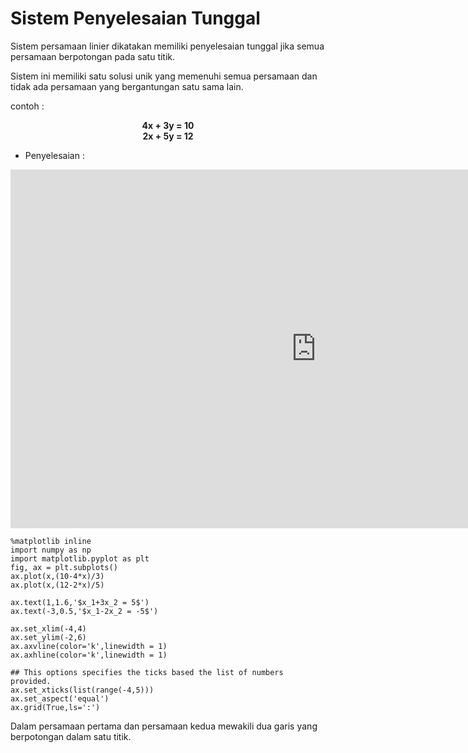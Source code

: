 # Sistem Penyelesaian Tunggal

Sistem persamaan linier dikatakan memiliki penyelesaian tunggal jika semua persamaan berpotongan pada satu titik.

Sistem ini memiliki satu solusi unik yang memenuhi semua persamaan dan tidak ada persamaan yang bergantungan satu sama lain.

contoh :
**<center> 4x + 3y = 10 </center>**
**<center> 2x + 5y = 12 </center>**

- Penyelesaian : 

<iframe scrolling="no" title="Simultaneous Equations:Elimination" src="https://www.geogebra.org/material/iframe/id/MXa3HKy3/width/977/height/574/border/888888/sfsb/true/smb/false/stb/false/stbh/false/ai/false/asb/false/sri/true/rc/false/ld/false/sdz/true/ctl/false" width="977px" height="574px" style="border:0px;"> </iframe>

```
%matplotlib inline
import numpy as np
import matplotlib.pyplot as plt
fig, ax = plt.subplots()
ax.plot(x,(10-4*x)/3)
ax.plot(x,(12-2*x)/5)

ax.text(1,1.6,'$x_1+3x_2 = 5$')
ax.text(-3,0.5,'$x_1-2x_2 = -5$')

ax.set_xlim(-4,4)
ax.set_ylim(-2,6)
ax.axvline(color='k',linewidth = 1)
ax.axhline(color='k',linewidth = 1)

## This options specifies the ticks based the list of numbers provided.
ax.set_xticks(list(range(-4,5)))
ax.set_aspect('equal')
ax.grid(True,ls=':')
```


Dalam persamaan pertama dan persamaan kedua mewakili dua garis yang berpotongan dalam satu titik.
